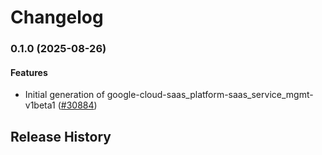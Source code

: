 # Changelog

### 0.1.0 (2025-08-26)

#### Features

* Initial generation of google-cloud-saas_platform-saas_service_mgmt-v1beta1 ([#30884](https://github.com/googleapis/google-cloud-ruby/issues/30884)) 

## Release History
